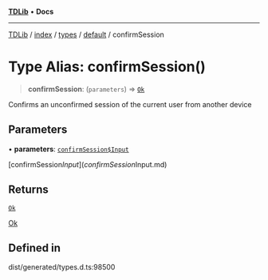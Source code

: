 [**TDLib**](../../../../../../README.md) • **Docs**

***

[TDLib](../../../../../../modules.md) / [index](../../../../../README.md) / [types](../../../README.md) / [default](../README.md) / confirmSession

# Type Alias: confirmSession()

> **confirmSession**: (`parameters`) => [`Ok`](Ok-1.md)

Confirms an unconfirmed session of the current user from another device

## Parameters

• **parameters**: [`confirmSession$Input`](confirmSession$Input.md)

[confirmSession$Input](confirmSession$Input.md)

## Returns

[`Ok`](Ok-1.md)

[Ok](Ok-1.md)

## Defined in

dist/generated/types.d.ts:98500
